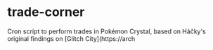 # trade-corner

Cron script to perform trades in Pokémon Crystal, based on Háčky's original findings on [Glitch City](https://arch